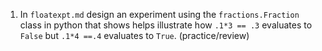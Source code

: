 1. In `floatexpt.md` design an experiment using the `fractions.Fraction` class in python that shows helps illustrate how `.1*3 == .3` evaluates to `False` but `.1*4 ==.4` evaluates to `True`. (practice/review)
